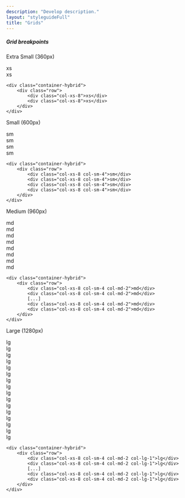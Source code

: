 ```yaml
---
description: "Develop description."
layout: "styleguideFull"
title: "Grids"
---
```


##### Grid breakpoints

Extra Small (360px)

<div class="demo container-hybrid container-xs">
	<div class="row">
		<div class="col-xs-8">xs</div>
		<div class="col-xs-8">xs</div>
	</div>
</div>

```htmlmixed
<div class="container-hybrid">
	<div class="row">
		<div class="col-xs-8">xs</div>
		<div class="col-xs-8">xs</div>
	</div>
</div>
```

Small (600px)

<div class="demo container-hybrid container-sm">
	<div class="row">
		<div class="col-xs-8 col-sm-4">sm</div>
		<div class="col-xs-8 col-sm-4">sm</div>
		<div class="col-xs-8 col-sm-4">sm</div>
		<div class="col-xs-8 col-sm-4">sm</div>
	</div>
</div>

```htmlmixed
<div class="container-hybrid">
	<div class="row">
		<div class="col-xs-8 col-sm-4">sm</div>
		<div class="col-xs-8 col-sm-4">sm</div>
		<div class="col-xs-8 col-sm-4">sm</div>
		<div class="col-xs-8 col-sm-4">sm</div>
	</div>
</div>
```

Medium (960px)

<div class="demo container-hybrid container-md">
	<div class="row">
		<div class="col-xs-8 col-sm-4 col-md-2">md</div>
		<div class="col-xs-8 col-sm-4 col-md-2">md</div>
		<div class="col-xs-8 col-sm-4 col-md-2">md</div>
		<div class="col-xs-8 col-sm-4 col-md-2">md</div>
		<div class="col-xs-8 col-sm-4 col-md-2">md</div>
		<div class="col-xs-8 col-sm-4 col-md-2">md</div>
		<div class="col-xs-8 col-sm-4 col-md-2">md</div>
		<div class="col-xs-8 col-sm-4 col-md-2">md</div>
	</div>
</div>

```htmlmixed
<div class="container-hybrid">
	<div class="row">
		<div class="col-xs-8 col-sm-4 col-md-2">md</div>
		<div class="col-xs-8 col-sm-4 col-md-2">md</div>
		[...]
		<div class="col-xs-8 col-sm-4 col-md-2">md</div>
		<div class="col-xs-8 col-sm-4 col-md-2">md</div>
	</div>
</div>
```

Large (1280px)

<div class="demo container-hybrid container-lg">
	<div class="row">
		<div class="col-xs-8 col-sm-4 col-md-2 col-lg-1">lg</div>
		<div class="col-xs-8 col-sm-4 col-md-2 col-lg-1">lg</div>
		<div class="col-xs-8 col-sm-4 col-md-2 col-lg-1">lg</div>
		<div class="col-xs-8 col-sm-4 col-md-2 col-lg-1">lg</div>
		<div class="col-xs-8 col-sm-4 col-md-2 col-lg-1">lg</div>
		<div class="col-xs-8 col-sm-4 col-md-2 col-lg-1">lg</div>
		<div class="col-xs-8 col-sm-4 col-md-2 col-lg-1">lg</div>
		<div class="col-xs-8 col-sm-4 col-md-2 col-lg-1">lg</div>
		<div class="col-xs-8 col-sm-4 col-md-2 col-lg-1">lg</div>
		<div class="col-xs-8 col-sm-4 col-md-2 col-lg-1">lg</div>
		<div class="col-xs-8 col-sm-4 col-md-2 col-lg-1">lg</div>
		<div class="col-xs-8 col-sm-4 col-md-2 col-lg-1">lg</div>
		<div class="col-xs-8 col-sm-4 col-md-2 col-lg-1">lg</div>
		<div class="col-xs-8 col-sm-4 col-md-2 col-lg-1">lg</div>
		<div class="col-xs-8 col-sm-4 col-md-2 col-lg-1">lg</div>
		<div class="col-xs-8 col-sm-4 col-md-2 col-lg-1">lg</div>
	</div>
</div>

```htmlmixed
<div class="container-hybrid">
	<div class="row">
		<div class="col-xs-8 col-sm-4 col-md-2 col-lg-1">lg</div>
		<div class="col-xs-8 col-sm-4 col-md-2 col-lg-1">lg</div>
		[...]
		<div class="col-xs-8 col-sm-4 col-md-2 col-lg-1">lg</div>
		<div class="col-xs-8 col-sm-4 col-md-2 col-lg-1">lg</div>
	</div>
</div>
```